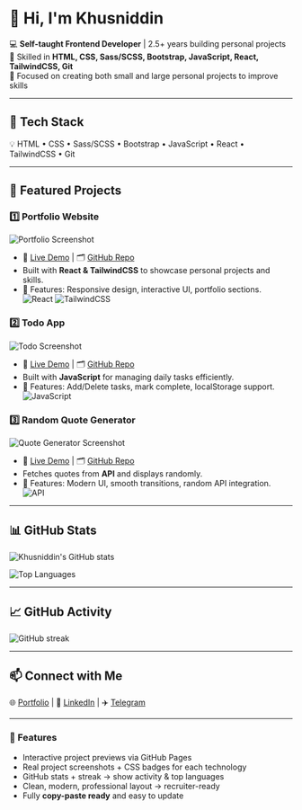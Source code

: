 # 👋 Hi, I'm Khusniddin

💻 **Self-taught Frontend Developer** | 2.5+ years building personal projects  
🚀 Skilled in **HTML, CSS, Sass/SCSS, Bootstrap, JavaScript, React, TailwindCSS, Git**  
📂 Focused on creating both small and large personal projects to improve skills  

---

## 🔧 Tech Stack
💡 HTML • CSS • Sass/SCSS • Bootstrap • JavaScript • React • TailwindCSS • Git  

---

## 🌟 Featured Projects

### 1️⃣ Portfolio Website
![Portfolio Screenshot](https://via.placeholder.com/600x300.png?text=Portfolio+Screenshot)
- 🔗 [Live Demo](https://YOUR_GITHUB_PAGES_LINK) | 🗂️ [GitHub Repo](https://github.com/khusniddiniskandarov/portfolio)  
- Built with **React & TailwindCSS** to showcase personal projects and skills.  
- 🎯 Features: Responsive design, interactive UI, portfolio sections.  
![React](https://img.shields.io/badge/React-61DAFB?style=for-the-badge&logo=react&logoColor=black)
![TailwindCSS](https://img.shields.io/badge/TailwindCSS-06B6D4?style=for-the-badge&logo=tailwind-css&logoColor=white)

### 2️⃣ Todo App
![Todo Screenshot](https://via.placeholder.com/600x300.png?text=Todo+App+Screenshot)
- 🔗 [Live Demo](https://YOUR_GITHUB_PAGES_LINK) | 🗂️ [GitHub Repo](https://github.com/khusniddiniskandarov/todo-app)  
- Built with **JavaScript** for managing daily tasks efficiently.  
- 🎯 Features: Add/Delete tasks, mark complete, localStorage support.  
![JavaScript](https://img.shields.io/badge/JavaScript-F7DF1E?style=for-the-badge&logo=javascript&logoColor=black)

### 3️⃣ Random Quote Generator
![Quote Generator Screenshot](https://via.placeholder.com/600x300.png?text=Quote+Generator+Screenshot)
- 🔗 [Live Demo](https://YOUR_GITHUB_PAGES_LINK) | 🗂️ [GitHub Repo](https://github.com/khusniddiniskandarov/random-quote-generator)  
- Fetches quotes from **API** and displays randomly.  
- 🎯 Features: Modern UI, smooth transitions, random API integration.  
![API](https://img.shields.io/badge/API-007ACC?style=for-the-badge&logo=postman&logoColor=white)

---

## 📊 GitHub Stats
![Khusniddin's GitHub stats](https://github-readme-stats.vercel.app/api?username=khusniddiniskandarov&show_icons=true&theme=radical)  

![Top Languages](https://github-readme-stats.vercel.app/api/top-langs/?username=khusniddiniskandarov&layout=compact&theme=radical)

---

## 📈 GitHub Activity
![GitHub streak](https://github-readme-streak-stats.herokuapp.com/?user=khusniddiniskandarov&theme=radical)

---

## 📫 Connect with Me
🌐 [Portfolio](https://YOUR_GITHUB_PAGES_LINK) | 💼 [LinkedIn](https://linkedin.com/in/YOUR_LINK) | ✈️ [Telegram](https://t.me/YOUR_USERNAME)

---

### 🔹 Features
- Interactive project previews via GitHub Pages  
- Real project screenshots + CSS badges for each technology  
- GitHub stats + streak → show activity & top languages  
- Clean, modern, professional layout → recruiter-ready  
- Fully **copy-paste ready** and easy to update  

